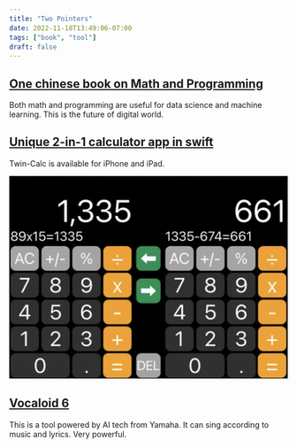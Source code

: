 ```yaml
---
title: "Two Pointers"
date: 2022-11-18T13:49:06-07:00
tags: ["book", "tool"]
draft: false
---
```


## [One chinese book on Math and Programming](https://github.com/Visualize-ML/Book3_Fundamentals-of-Mathematics)

Both math and programming are useful for data science and machine learning. This is the future of digital world.

## [Unique 2-in-1 calculator app in swift](https://mainichi.jp/english/articles/20220916/p2a/00m/0sc/017000c)

Twin-Calc is available for iPhone and iPad.

![twin-calc](/twin-calc.png)

## [Vocaloid 6](https://www.vocaloid.com/) 

This is a tool powered by AI tech from Yamaha. It can sing according to music and lyrics. Very powerful. 

